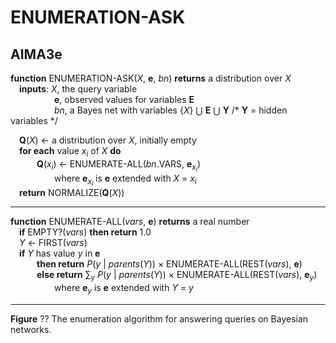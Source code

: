 # ENUMERATION-ASK

## AIMA3e
__function__ ENUMERATION-ASK(_X_, __e__, _bn_) __returns__ a distribution over _X_  
&emsp;__inputs__: _X_, the query variable  
&emsp;&emsp;&emsp;&emsp;&emsp;__e__, observed values for variables __E__  
&emsp;&emsp;&emsp;&emsp;&emsp;_bn_, a Bayes net with variables \{_X_\} &Union; __E__ &Union; __Y__ /\* __Y__ = hidden variables \*/  

&emsp;__Q__(_X_) &larr; a distribution over _X_, initially empty  
&emsp;__for each__ value _x<sub>i</sub>_ of _X_ __do__  
&emsp;&emsp;&emsp;__Q__(_x<sub>i</sub>_) &larr; ENUMERATE\-ALL(_bn_.VARS, __e__<sub>_x_<sub>_i_</sub></sub>)  
&emsp;&emsp;&emsp;&emsp;&emsp;where __e__<sub>_x_<sub>_i_</sub></sub> is __e__ extended with _X_ = _x<sub>i</sub>_  
&emsp;__return__ NORMALIZE(__Q__(_X_))  

---
__function__ ENUMERATE\-ALL(_vars_, __e__) __returns__ a real number  
&emsp;__if__ EMPTY?(_vars_) __then return__ 1.0  
&emsp;_Y_ &larr; FIRST(_vars_)  
&emsp;__if__ _Y_ has value _y_ in __e__  
&emsp;&emsp;&emsp;__then return__ _P_(_y_ &vert; _parents_(_Y_)) &times; ENUMERATE\-ALL(REST(_vars_), __e__)  
&emsp;&emsp;&emsp;__else return__ &sum;<sub>_y_</sub> _P_(_y_ &vert; _parents_(_Y_)) &times; ENUMERATE\-ALL(REST(_vars_), __e__<sub>_y_</sub>)  
&emsp;&emsp;&emsp;&emsp;&emsp;where __e__<sub>_y_</sub> is __e__ extended with _Y_ = _y_  

---
__Figure__ ?? The enumeration algorithm for answering queries on Bayesian networks.
